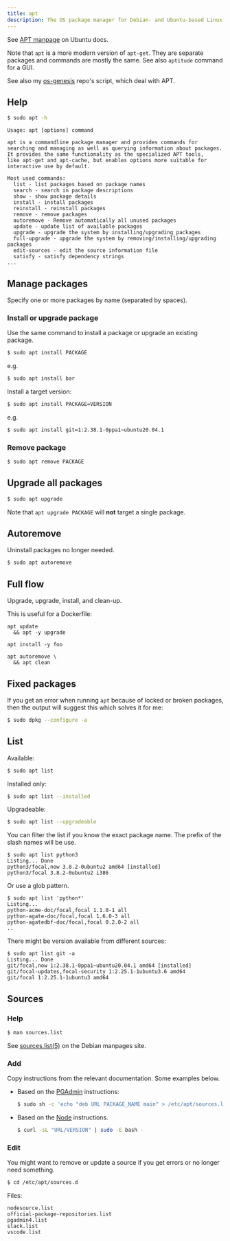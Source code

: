 ```yaml
---
title: apt
description: The OS package manager for Debian- and Ubuntu-based Linux systems
---
```



See [APT manpage](https://manpages.ubuntu.com/manpages/trusty/man8/apt.8.html) on Ubuntu docs.

Note that `apt` is a more modern version of `apt-get`. They are separate packages and commands are mostly the same. See also `aptitude` command for a GUI.

See also my [os-genesis](https://github.com/MichaelCurrin/os-genesis/tree/master/genesis) repo's script, which deal with APT.


## Help

```sh
$ sudo apt -h
```
```
Usage: apt [options] command

apt is a commandline package manager and provides commands for
searching and managing as well as querying information about packages.
It provides the same functionality as the specialized APT tools,
like apt-get and apt-cache, but enables options more suitable for
interactive use by default.

Most used commands:
  list - list packages based on package names
  search - search in package descriptions
  show - show package details
  install - install packages
  reinstall - reinstall packages
  remove - remove packages
  autoremove - Remove automatically all unused packages
  update - update list of available packages
  upgrade - upgrade the system by installing/upgrading packages
  full-upgrade - upgrade the system by removing/installing/upgrading packages
  edit-sources - edit the source information file
  satisfy - satisfy dependency strings
...
```


## Manage packages

Specify one or more packages by name (separated by spaces).

### Install or upgrade package

Use the same command to install a package or upgrade an existing package.

```sh
$ sudo apt install PACKAGE
```

e.g.

```sh
$ sudo apt install bar
```

Install a target version:

```sh
$ sudo apt install PACKAGE=VERSION
```

e.g.

```sh
$ sudo apt install git=1:2.38.1-0ppa1~ubuntu20.04.1
```

### Remove package

```sh
$ sudo apt remove PACKAGE
```


## Upgrade all packages

```sh
$ sudo apt upgrade
```

Note that `apt upgrade PACKAGE` will **not** target a single package.


## Autoremove

Uninstall packages no longer needed.

```sh
$ sudo apt autoremove
```


## Full flow

Upgrade, upgrade, install, and clean-up.

This is useful for a Dockerfile:

```ah
apt update 
  && apt -y upgrade

apt install -y foo

apt autoremove \
  && apt clean
```

## Fixed packages

If you get an error when running `apt` because of locked or broken packages, then the output will suggest this which solves it for me:

```sh
$ sudo dpkg --configure -a
```


## List

Available:

```sh
$ sudo apt list
```

Installed only:

```sh
$ sudo apt list --installed
```

Upgradeable:

```sh
$ sudo apt list --upgradeable
```

You can filter the list if you know the exact package name. The prefix of the slash names will be use.

```console
$ sudo apt list python3
Listing... Done
python3/focal,now 3.8.2-0ubuntu2 amd64 [installed]
python3/focal 3.8.2-0ubuntu2 i386
```

Or use a glob pattern.

```console
$ sudo apt list 'python*'
Listing...
python-acme-doc/focal,focal 1.1.0-1 all
python-agate-doc/focal,focal 1.6.0-3 all
python-agatedbf-doc/focal,focal 0.2.0-2 all
..
```

There might be version available from different sources:

```console
$ sudo apt list git -a
Listing... Done
git/focal,now 1:2.38.1-0ppa1~ubuntu20.04.1 amd64 [installed]
git/focal-updates,focal-security 1:2.25.1-1ubuntu3.6 amd64
git/focal 1:2.25.1-1ubuntu3 amd64
```


## Sources

### Help

```sh
$ man sources.list
```

See [sources.list(5)](https://manpages.debian.org/bullseye/apt/sources.list.5.en.html) on the Debian manpages site.

### Add

Copy instructions from the relevant documentation. Some examples below.

- Based on the [PGAdmin](https://www.pgadmin.org/download/pgadmin-4-apt/) instructions:
    ```sh
    $ sudo sh -c 'echo "deb URL PACKAGE_NAME main" > /etc/apt/sources.list.d/PACKAGE_NAME.list && apt update'
    ```
- Based on the [Node](https://nodejs.org/en/download/package-manager/) instructions.
    ```sh
    $ curl -sL "URL/VERSION" | sudo -E bash -
    ```

### Edit

You might want to remove or update a source if you get errors or no longer need something.

```sh
$ cd /etc/apt/sources.d
```

Files:

```
nodesource.list
official-package-repositories.list
pgadmin4.list
slack.list
vscode.list
```
